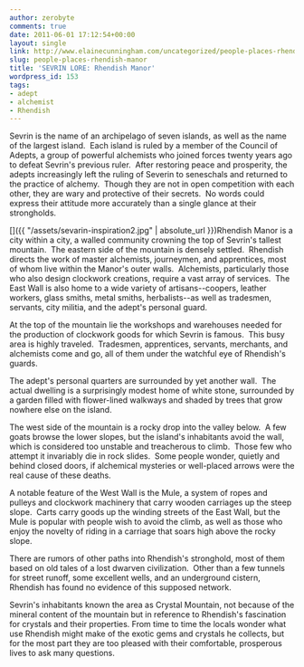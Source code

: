 ```yaml
---
author: zerobyte
comments: true
date: 2011-06-01 17:12:54+00:00
layout: single
link: http://www.elainecunningham.com/uncategorized/people-places-rhendish-manor/
slug: people-places-rhendish-manor
title: 'SEVRIN LORE: Rhendish Manor'
wordpress_id: 153
tags:
- adept
- alchemist
- Rhendish
---
```


Sevrin is the name of an archipelago of seven islands, as well as the name of the largest island.  Each island is ruled by a member of the Council of Adepts, a group of powerful alchemists who joined forces twenty years ago to defeat Sevrin's previous ruler.  After restoring peace and prosperity, the adepts increasingly left the ruling of Severin to seneschals and returned to the practice of alchemy.  Though they are not in open competition with each other, they are wary and protective of their secrets.  No words could express their attitude more accurately than a single glance at their strongholds.

[]({{ "/assets/sevarin-inspiration2.jpg" | absolute_url }})Rhendish Manor is a city within a city, a walled community crowning the top of Sevrin's tallest mountain.  The eastern side of the mountain is densely settled.  Rhendish directs the work of master alchemists, journeymen, and apprentices, most of whom live within the Manor's outer walls.  Alchemists, particularly those who also design clockwork creations, require a vast array of services.  The East Wall is also home to a wide variety of artisans--coopers, leather workers, glass smiths, metal smiths, herbalists--as well as tradesmen, servants, city militia, and the adept's personal guard.

At the top of the mountain lie the workshops and warehouses needed for the production of clockwork goods for which Sevrin is famous.  This busy area is highly traveled.  Tradesmen, apprentices, servants, merchants, and alchemists come and go, all of them under the watchful eye of Rhendish's guards.

The adept's personal quarters are surrounded by yet another wall.  The actual dwelling is a surprisingly modest home of white stone, surrounded by a garden filled with flower-lined walkways and shaded by trees that grow nowhere else on the island.

The west side of the mountain is a rocky drop into the valley below.  A few goats browse the lower slopes, but the island's inhabitants avoid the wall, which is considered too unstable and treacherous to climb.  Those few who attempt it invariably die in rock slides.  Some people wonder, quietly and behind closed doors, if alchemical mysteries or well-placed arrows were the real cause of these deaths.

A notable feature of the West Wall is the Mule, a system of ropes and pulleys and clockwork machinery that carry wooden carriages up the steep slope.  Carts carry goods up the winding streets of the East Wall, but the Mule is popular with people wish to avoid the climb, as well as those who enjoy the novelty of riding in a carriage that soars high above the rocky slope.

There are rumors of other paths into Rhendish's stronghold, most of them based on old tales of a lost dwarven civilization.  Other than a few tunnels for street runoff, some excellent wells, and an underground cistern, Rhendish has found no evidence of this supposed network.

Sevrin's inhabitants known the area as Crystal Mountain, not because of the mineral content of the mountain but in reference to Rhendish's fascination for crystals and their properties. From time to time the locals wonder what use Rhendish might make of the exotic gems and crystals he collects, but for the most part they are too pleased with their comfortable, prosperous lives to ask many questions.
